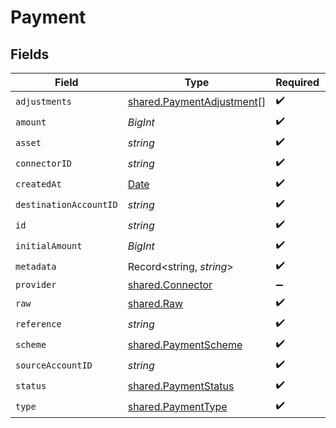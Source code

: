 # Payment


## Fields

| Field                                                                                         | Type                                                                                          | Required                                                                                      | Description                                                                                   | Example                                                                                       |
| --------------------------------------------------------------------------------------------- | --------------------------------------------------------------------------------------------- | --------------------------------------------------------------------------------------------- | --------------------------------------------------------------------------------------------- | --------------------------------------------------------------------------------------------- |
| `adjustments`                                                                                 | [shared.PaymentAdjustment](../../../sdk/models/shared/paymentadjustment.md)[]                 | :heavy_check_mark:                                                                            | N/A                                                                                           |                                                                                               |
| `amount`                                                                                      | *BigInt*                                                                                      | :heavy_check_mark:                                                                            | N/A                                                                                           | 100                                                                                           |
| `asset`                                                                                       | *string*                                                                                      | :heavy_check_mark:                                                                            | N/A                                                                                           | USD                                                                                           |
| `connectorID`                                                                                 | *string*                                                                                      | :heavy_check_mark:                                                                            | N/A                                                                                           |                                                                                               |
| `createdAt`                                                                                   | [Date](https://developer.mozilla.org/en-US/docs/Web/JavaScript/Reference/Global_Objects/Date) | :heavy_check_mark:                                                                            | N/A                                                                                           |                                                                                               |
| `destinationAccountID`                                                                        | *string*                                                                                      | :heavy_check_mark:                                                                            | N/A                                                                                           |                                                                                               |
| `id`                                                                                          | *string*                                                                                      | :heavy_check_mark:                                                                            | N/A                                                                                           | XXX                                                                                           |
| `initialAmount`                                                                               | *BigInt*                                                                                      | :heavy_check_mark:                                                                            | N/A                                                                                           | 100                                                                                           |
| `metadata`                                                                                    | Record<string, *string*>                                                                      | :heavy_check_mark:                                                                            | N/A                                                                                           |                                                                                               |
| `provider`                                                                                    | [shared.Connector](../../../sdk/models/shared/connector.md)                                   | :heavy_minus_sign:                                                                            | N/A                                                                                           |                                                                                               |
| `raw`                                                                                         | [shared.Raw](../../../sdk/models/shared/raw.md)                                               | :heavy_check_mark:                                                                            | N/A                                                                                           |                                                                                               |
| `reference`                                                                                   | *string*                                                                                      | :heavy_check_mark:                                                                            | N/A                                                                                           |                                                                                               |
| `scheme`                                                                                      | [shared.PaymentScheme](../../../sdk/models/shared/paymentscheme.md)                           | :heavy_check_mark:                                                                            | N/A                                                                                           |                                                                                               |
| `sourceAccountID`                                                                             | *string*                                                                                      | :heavy_check_mark:                                                                            | N/A                                                                                           |                                                                                               |
| `status`                                                                                      | [shared.PaymentStatus](../../../sdk/models/shared/paymentstatus.md)                           | :heavy_check_mark:                                                                            | N/A                                                                                           |                                                                                               |
| `type`                                                                                        | [shared.PaymentType](../../../sdk/models/shared/paymenttype.md)                               | :heavy_check_mark:                                                                            | N/A                                                                                           |                                                                                               |